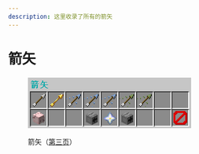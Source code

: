```yaml
---
description: 这里收录了所有的箭矢
---
```


# 箭矢

<figure><img src="../../../.gitbook/assets/image (12).png" alt=""><figcaption><p>箭矢（<a href="../../../xin-shou-kuai-su-shang-shou/you-xi-liu-cheng/zhan-qian-zhun-bei/xi-tong-shang-dian.md">第三页</a>）</p></figcaption></figure>
